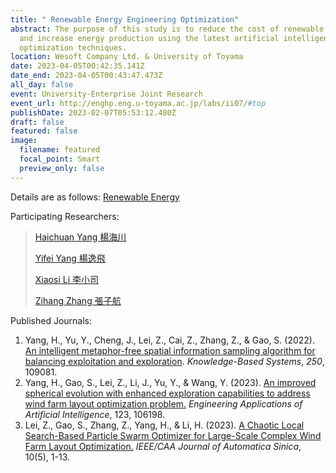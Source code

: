 ```yaml
---
title: " Renewable Energy Engineering Optimization"
abstract: The purpose of this study is to reduce the cost of renewable energy
  and increase energy production using the latest artificial intelligence
  optimization techniques.
location: Wesoft Company Ltd. & University of Toyama
date: 2023-04-05T00:42:35.141Z
date_end: 2023-04-05T00:43:47.473Z
all_day: false
event: University-Enterprise Joint Research
event_url: http://enghp.eng.u-toyama.ac.jp/labs/ii07/#top
publishDate: 2023-02-07T05:53:12.480Z
draft: false
featured: false
image:
  filename: featured
  focal_point: Smart
  preview_only: false
---
```

Details are as follows: [Renewable Energy](https://github.com/Haichuan-Yang/Wesoft-research-group/blob/main/static/Renewable%20Energy.pdf "Renewable Energy.pdf")

Participating Researchers: 

> [Haichuan Yang 楊海川](https://velvety-frangollo-5d54c2.netlify.app/author/haichuan-yang-%E6%A5%8A%E6%B5%B7%E5%B7%9D/) 
>
> [Yifei Yang 楊逸飛](https://velvety-frangollo-5d54c2.netlify.app/author/yifei-yang-%E6%A5%8A%E9%80%B8%E9%A3%9B/)
>
> [Xiaosi Li 李小司](https://velvety-frangollo-5d54c2.netlify.app/author/xiaosi-li-%E6%9D%8E%E5%B0%8F%E5%8F%B8/)
>
> [Zihang Zhang 張子航](https://velvety-frangollo-5d54c2.netlify.app/author/zihang-zhang-%E5%BC%B5%E5%AD%90%E8%88%AA/)

Published Journals:

1. Yang, H., Yu, Y., Cheng, J., Lei, Z., Cai, Z., Zhang, Z., & Gao, S. (2022). [An intelligent metaphor-free spatial information sampling algorithm for balancing exploitation and exploration](https://doi.org/10.1016/j.knosys.2022.109081). *Knowledge-Based Systems*, *250*, 109081.
2. Yang, H., Gao, S., Lei, Z., Li, J., Yu, Y., & Wang, Y. (2023). [An improved spherical evolution with enhanced exploration capabilities to address wind farm layout optimization problem.](https://www.sciencedirect.com/science/article/pii/S0952197623003822) *Engineering Applications of Artificial Intelligence*, 123, 106198.
3. Lei, Z., Gao, S., Zhang, Z., Yang, H., & Li, H. (2023). [A Chaotic Local Search-Based Particle Swarm Optimizer for Large-Scale Complex Wind Farm Layout Optimization.](https://www.ieee-jas.net/en/article/id/7cfe694d-d190-4624-9e1a-b1b1799d7941) *IEEE/CAA Journal of Automatica Sinica*, 10(5), 1-13.
